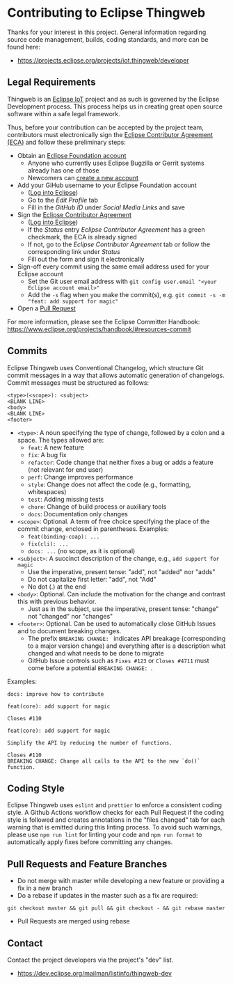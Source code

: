 # Contributing to Eclipse Thingweb

Thanks for your interest in this project. General information
regarding source code management, builds, coding standards, and
more can be found here:

-   https://projects.eclipse.org/projects/iot.thingweb/developer

## Legal Requirements

Thingweb is an [Eclipse IoT](https://iot.eclipse.org) project and as such is governed by the Eclipse Development process.
This process helps us in creating great open source software within a safe legal framework.

Thus, before your contribution can be accepted by the project team, contributors must electronically sign the [Eclipse Contributor Agreement (ECA)](http://www.eclipse.org/legal/ECA.php) and follow these preliminary steps:

-   Obtain an [Eclipse Foundation account](https://accounts.eclipse.org/)
    -   Anyone who currently uses Eclipse Bugzilla or Gerrit systems already has one of those
    -   Newcomers can [create a new account](https://accounts.eclipse.org/user/register?destination=user)
-   Add your GiHub username to your Eclipse Foundation account
    -   ([Log into Eclipse](https://accounts.eclipse.org/))
    -   Go to the _Edit Profile_ tab
    -   Fill in the _GitHub ID_ under _Social Media Links_ and save
-   Sign the [Eclipse Contributor Agreement](http://www.eclipse.org/legal/ECA.php)
    -   ([Log into Eclipse](https://accounts.eclipse.org/))
    -   If the _Status_ entry _Eclipse Contributor Agreement_ has a green checkmark, the ECA is already signed
    -   If not, go to the _Eclipse Contributor Agreement_ tab or follow the corresponding link under _Status_
    -   Fill out the form and sign it electronically
-   Sign-off every commit using the same email address used for your Eclipse account
    -   Set the Git user email address with `git config user.email "<your Eclipse account email>"`
    -   Add the `-s` flag when you make the commit(s), e.g. `git commit -s -m "feat: add support for magic"`
-   Open a [Pull Request](https://github.com/eclipse-thingweb/playground/pulls)

For more information, please see the Eclipse Committer Handbook:
https://www.eclipse.org/projects/handbook/#resources-commit

## Commits

Eclipse Thingweb uses Conventional Changelog, which structure Git commit messages in a way that allows automatic generation of changelogs.
Commit messages must be structured as follows:

```
<type>(<scope>): <subject>
<BLANK LINE>
<body>
<BLANK LINE>
<footer>
```

-   `<type>`: A noun specifying the type of change, followed by a colon and a space. The types allowed are:
    -   `feat`: A new feature
    -   `fix`: A bug fix
    -   `refactor`: Code change that neither fixes a bug or adds a feature (not relevant for end user)
    -   `perf`: Change improves performance
    -   `style`: Change does not affect the code (e.g., formatting, whitespaces)
    -   `test`: Adding missing tests
    -   `chore`: Change of build process or auxiliary tools
    -   `docs`: Documentation only changes
-   `<scope>`: Optional. A term of free choice specifying the place of the commit change, enclosed in parentheses. Examples:
    -   `feat(binding-coap): ...`
    -   `fix(cli): ...`
    -   `docs: ...` (no scope, as it is optional)
-   `<subject>`: A succinct description of the change, e.g., `add support for magic`
    -   Use the imperative, present tense: "add", not "added" nor "adds"
    -   Do not capitalize first letter: "add", not "Add"
    -   No dot (.) at the end
-   `<body>`: Optional. Can include the motivation for the change and contrast this with previous behavior.
    -   Just as in the subject, use the imperative, present tense: "change" not "changed" nor "changes"
-   `<footer>`: Optional. Can be used to automatically close GitHub Issues and to document breaking changes.
    -   The prefix `BREAKING CHANGE: ` indicates API breakage (corresponding to a major version change) and everything after is a description what changed and what needs to be done to migrate
    -   GitHub Issue controls such as `Fixes #123` or `Closes #4711` must come before a potential `BREAKING CHANGE: `.

Examples:

```
docs: improve how to contribute
```

```
feat(core): add support for magic

Closes #110
```

```
feat(core): add support for magic

Simplify the API by reducing the number of functions.

Closes #110
BREAKING CHANGE: Change all calls to the API to the new `do()` function.
```

## Coding Style

Eclipse Thingweb uses `eslint` and `prettier` to enforce a consistent coding style.
A Github Actions workflow checks for each Pull Request if the coding style is followed and creates annotations in the "files changed" tab for each warning that is emitted during this linting process.
To avoid such warnings, please use `npm run lint` for linting your code and `npm run format` to automatically apply fixes before committing any changes.

## Pull Requests and Feature Branches

-   Do not merge with master while developing a new feature or providing a fix in a new branch
-   Do a rebase if updates in the master such as a fix are required:

```
git checkout master && git pull && git checkout - && git rebase master
```

-   Pull Requests are merged using rebase

## Contact

Contact the project developers via the project's "dev" list.

-   https://dev.eclipse.org/mailman/listinfo/thingweb-dev
